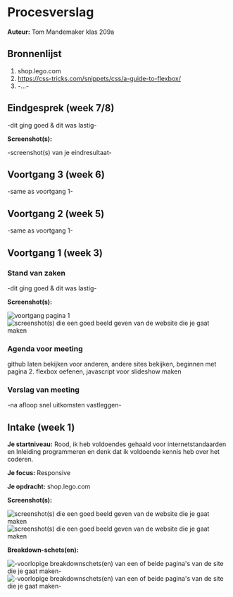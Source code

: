 # Procesverslag
**Auteur:** Tom Mandemaker klas 209a



## Bronnenlijst
1. shop.lego.com
2. https://css-tricks.com/snippets/css/a-guide-to-flexbox/
3. -...-



## Eindgesprek (week 7/8)

-dit ging goed & dit was lastig-

**Screenshot(s):**

-screenshot(s) van je eindresultaat-



## Voortgang 3 (week 6)

-same as voortgang 1-



## Voortgang 2 (week 5)

-same as voortgang 1-



## Voortgang 1 (week 3)

### Stand van zaken

-dit ging goed & dit was lastig-

**Screenshot(s):**

![voortgang pagina 1](images/sc3.png)
![screenshot(s) die een goed beeld geven van de website die je gaat maken](images/sc4.png)
### Agenda voor meeting

github laten bekijken voor anderen, andere sites bekijken, beginnen met pagina 2.
flexbox oefenen, javascript voor slideshow maken

### Verslag van meeting

-na afloop snel uitkomsten vastleggen-



## Intake (week 1)

**Je startniveau:** Rood, ik heb voldoendes gehaald voor internetstandaarden en Inleiding programmeren en denk dat ik voldoende kennis heb over het coderen.

**Je focus:** Responsive

**Je opdracht:** shop.lego.com

**Screenshot(s):**

![screenshot(s) die een goed beeld geven van de website die je gaat maken](images/sc2.png)
![screenshot(s) die een goed beeld geven van de website die je gaat maken](images/sc1.png)

**Breakdown-schets(en):**

![-voorlopige breakdownschets(en) van een of beide pagina's van de site die je gaat maken-](images/schets1.jpeg)
![-voorlopige breakdownschets(en) van een of beide pagina's van de site die je gaat maken-](images/schets2.jpeg)
